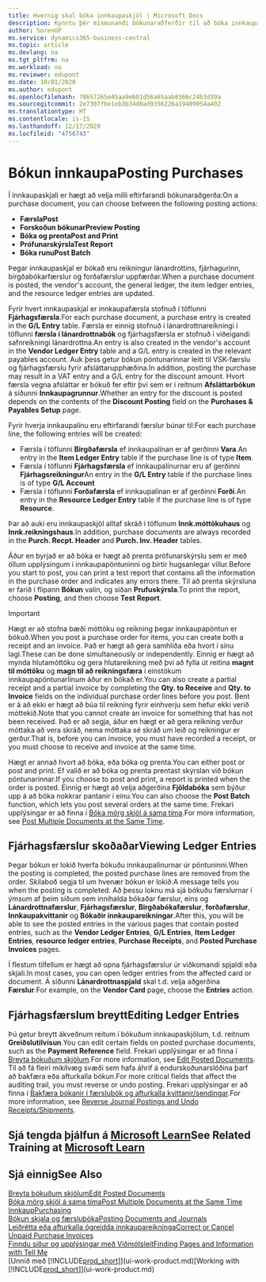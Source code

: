 ```yaml
---
title: Hvernig skal bóka innkaupaskjöl | Microsoft Docs
description: Kynntu þér mismunandi bókunaraðferðir til að bóka innkaupaskjöl og hvernig hægt er að uppfæra bókuð skjöl.
author: SorenGP
ms.service: dynamics365-business-central
ms.topic: article
ms.devlang: na
ms.tgt_pltfrm: na
ms.workload: na
ms.reviewer: edupont
ms.date: 10/01/2020
ms.author: edupont
ms.openlocfilehash: 78657265e45aa9eb01d56a65aab8366c24b3d39a
ms.sourcegitcommit: 2e7307fbe1eb3b34d0ad9356226a19409054a402
ms.translationtype: HT
ms.contentlocale: is-IS
ms.lasthandoff: 12/17/2020
ms.locfileid: "4756743"
---
```

# <a name="posting-purchases"></a><span data-ttu-id="7350d-103">Bókun innkaupa</span><span class="sxs-lookup"><span data-stu-id="7350d-103">Posting Purchases</span></span>
<span data-ttu-id="7350d-104">Í innkaupaskjali er hægt að velja milli eftirfarandi bókunaraðgerða:</span><span class="sxs-lookup"><span data-stu-id="7350d-104">On a purchase document, you can choose between the following posting actions:</span></span>

* <span data-ttu-id="7350d-105">**Færsla**</span><span class="sxs-lookup"><span data-stu-id="7350d-105">**Post**</span></span>
* <span data-ttu-id="7350d-106">**Forskoðun bókunar**</span><span class="sxs-lookup"><span data-stu-id="7350d-106">**Preview Posting**</span></span>
* <span data-ttu-id="7350d-107">**Bóka og prenta**</span><span class="sxs-lookup"><span data-stu-id="7350d-107">**Post and Print**</span></span>
* <span data-ttu-id="7350d-108">**Prófunarskýrsla**</span><span class="sxs-lookup"><span data-stu-id="7350d-108">**Test Report**</span></span>
* <span data-ttu-id="7350d-109">**Bóka runu**</span><span class="sxs-lookup"><span data-stu-id="7350d-109">**Post Batch**</span></span>

<span data-ttu-id="7350d-110">Þegar innkaupaskjal er bókað eru reikningur lánardrottins, fjárhagurinn, birgðabókarfærslur og forðafærslur uppfærðar.</span><span class="sxs-lookup"><span data-stu-id="7350d-110">When a purchase document is posted, the vendor's account, the general ledger, the item ledger entries, and the resource ledger entries  are updated.</span></span>

<span data-ttu-id="7350d-111">Fyrir hvert innkaupaskjal er innkaupafærsla stofnuð í töflunni **Fjárhagsfærsla**.</span><span class="sxs-lookup"><span data-stu-id="7350d-111">For each purchase document, a purchase entry is created in the **G/L Entry** table.</span></span> <span data-ttu-id="7350d-112">Færsla er einnig stofnuð í lánardrottnareikningi í töflunni **færsla í lánardrottnabók** og fjárhagsfærsla er stofnuð í viðeigandi safnreikningi lánardrottna.</span><span class="sxs-lookup"><span data-stu-id="7350d-112">An entry is also created in the vendor's account in the **Vendor Ledger Entry** table and a G/L entry is created in the relevant payables account.</span></span> <span data-ttu-id="7350d-113">Auk þess getur bókun pöntunarinnar leitt til VSK-færslu og fjárhagsfærslu fyrir afsláttarupphæðina.</span><span class="sxs-lookup"><span data-stu-id="7350d-113">In addition, posting the purchase may result in a VAT entry and a G/L entry for the discount amount.</span></span> <span data-ttu-id="7350d-114">Hvort færsla vegna afsláttar er bókuð fer eftir því sem er í reitnum **Afsláttarbókun** á síðunni **Innkaupagrunnur**.</span><span class="sxs-lookup"><span data-stu-id="7350d-114">Whether an entry for the discount is posted depends on the contents of the **Discount Posting** field on the **Purchases & Payables Setup** page.</span></span>

<span data-ttu-id="7350d-115">Fyrir hverja innkaupalínu eru eftirfarandi færslur búnar til:</span><span class="sxs-lookup"><span data-stu-id="7350d-115">For each purchase line, the following entries will be created:</span></span>
- <span data-ttu-id="7350d-116">Færsla í töflunni **Birgðafærsla** ef innkaupalínan er af gerðinni **Vara**.</span><span class="sxs-lookup"><span data-stu-id="7350d-116">An entry in the **Item Ledger Entry** table if the purchase line is of type **Item**.</span></span>
- <span data-ttu-id="7350d-117">Færsla í töflunni **Fjárhagsfærsla** ef innkaupalínurnar eru af gerðinni **Fjárhagsreikningur**</span><span class="sxs-lookup"><span data-stu-id="7350d-117">An entry in the **G/L Entry** table if the purchase lines is of type **G/L Account**</span></span>
- <span data-ttu-id="7350d-118">Færsla í töflunni **Forðafærsla** ef innkaupalínan er af gerðinni **Forði**.</span><span class="sxs-lookup"><span data-stu-id="7350d-118">An entry in the **Resource Ledger Entry** table if the purchase line is of type **Resource**.</span></span>

<span data-ttu-id="7350d-119">Þar að auki eru innkaupaskjöl alltaf skráð í töflunum **Innk.móttökuhaus** og **Innk.reikningshaus**.</span><span class="sxs-lookup"><span data-stu-id="7350d-119">In addition, purchase documents are always recorded in the **Purch. Recpt. Header** and **Purch. Inv. Header** tables.</span></span>

<span data-ttu-id="7350d-120">Áður en byrjað er að bóka er hægt að prenta prófunarskýrslu sem er með öllum upplýsingum í innkaupapöntuninni og birtir hugsanlegar villur.</span><span class="sxs-lookup"><span data-stu-id="7350d-120">Before you start to post, you can print a test report that contains all the information in the purchase order and indicates any errors there.</span></span> <span data-ttu-id="7350d-121">Til að prenta skýrsluna er farið í flipann **Bókun** valin, og síðan **Prufuskýrsla**.</span><span class="sxs-lookup"><span data-stu-id="7350d-121">To print the report, choose **Posting**, and then choose **Test Report**.</span></span>

> [!IMPORTANT]  
>   <span data-ttu-id="7350d-122">Hægt er að stofna bæði móttöku og reikning þegar innkaupapöntun er bókuð.</span><span class="sxs-lookup"><span data-stu-id="7350d-122">When you post a purchase order for items, you can create both a receipt and an invoice.</span></span> <span data-ttu-id="7350d-123">Það er hægt að gera samhliða eða hvort í sínu lagi.</span><span class="sxs-lookup"><span data-stu-id="7350d-123">These can be done simultaneously or independently.</span></span> <span data-ttu-id="7350d-124">Einnig er hægt að mynda hlutamóttöku og gera hlutareikning með því að fylla út reitina **magnt til móttöku** og **magn til að reikningsfæra** í einstökum innkaupapöntunarlínum áður en bókað er.</span><span class="sxs-lookup"><span data-stu-id="7350d-124">You can also create a partial receipt and a partial invoice by completing the **Qty. to Receive** and **Qty. to Invoice** fields on the individual purchase order lines before you post.</span></span> <span data-ttu-id="7350d-125">Bent er á að ekki er hægt að búa til reikning fyrir einhverju sem hefur ekki verið móttekið.</span><span class="sxs-lookup"><span data-stu-id="7350d-125">Note that you cannot create an invoice for something that has not been received.</span></span> <span data-ttu-id="7350d-126">Það er að segja, áður en hægt er að gera reikning verður móttaka að vera skráð, nema móttaka sé skráð um leið og reikningur er gerður.</span><span class="sxs-lookup"><span data-stu-id="7350d-126">That is, before you can invoice, you must have recorded a receipt, or you must choose to receive and invoice at the same time.</span></span>

<span data-ttu-id="7350d-127">Hægt er annað hvort að bóka, eða bóka og prenta.</span><span class="sxs-lookup"><span data-stu-id="7350d-127">You can either post or post and print.</span></span> <span data-ttu-id="7350d-128">Ef valið er að bóka og prenta prentast skýrslan við bókun pöntunarinnar.</span><span class="sxs-lookup"><span data-stu-id="7350d-128">If you choose to post and print, a report is printed when the order is posted.</span></span> <span data-ttu-id="7350d-129">Einnig er hægt að velja aðgerðina **Fjöldabóka** sem býður upp á að bóka nokkrar pantanir í einu.</span><span class="sxs-lookup"><span data-stu-id="7350d-129">You can also choose the **Post Batch** function, which lets you post several orders at the same time.</span></span> <span data-ttu-id="7350d-130">Frekari upplýsingar er að finna í [Bóka mörg skjöl á sama tíma](ui-batch-posting.md).</span><span class="sxs-lookup"><span data-stu-id="7350d-130">For more information, see [Post Multiple Documents at the Same Time](ui-batch-posting.md).</span></span>

## <a name="viewing-ledger-entries"></a><span data-ttu-id="7350d-131">Fjárhagsfærslur skoðaðar</span><span class="sxs-lookup"><span data-stu-id="7350d-131">Viewing Ledger Entries</span></span>
<span data-ttu-id="7350d-132">Þegar bókun er lokið hverfa bókuðu innkaupalínurnar úr pöntuninni.</span><span class="sxs-lookup"><span data-stu-id="7350d-132">When the posting is completed, the posted purchase lines are removed from the order.</span></span> <span data-ttu-id="7350d-133">Skilaboð segja til um hvenær bókun er lokið.</span><span class="sxs-lookup"><span data-stu-id="7350d-133">A message tells you when the posting is completed.</span></span> <span data-ttu-id="7350d-134">Að þessu loknu má sjá bókuðu færslurnar í ýmsum af þeim síðum sem innihalda bókaðar færslur, eins og **Lánardrottnafærslur**, **Fjárhagsfærslur**, **Birgðabókafærslur**, **forðafærslur**, **Innkaupakvittanir** og **Bókaðir innkaupareikningar**.</span><span class="sxs-lookup"><span data-stu-id="7350d-134">After this, you will be able to see the posted entries in the various pages that contain posted entries, such as the **Vendor Ledger Entries**, **G/L Entries**, **Item Ledger Entries**, **resource ledger entries**, **Purchase Receipts**, and **Posted Purchase Invoices** pages.</span></span>

<span data-ttu-id="7350d-135">Í flestum tilfellum er hægt að opna fjárhagsfærslur úr viðkomandi spjaldi eða skjali.</span><span class="sxs-lookup"><span data-stu-id="7350d-135">In most cases, you can open ledger entries from the affected card or document.</span></span> <span data-ttu-id="7350d-136">Á síðunni **Lánardrottnaspjald** skal t.d. velja aðgerðina **Færslur**.</span><span class="sxs-lookup"><span data-stu-id="7350d-136">For example, on the **Vendor Card** page, choose the **Entries** action.</span></span>

## <a name="editing-ledger-entries"></a><span data-ttu-id="7350d-137">Fjárhagsfærslum breytt</span><span class="sxs-lookup"><span data-stu-id="7350d-137">Editing Ledger Entries</span></span>
<span data-ttu-id="7350d-138">Þú getur breytt ákveðnum reitum í bókuðum innkaupaskjölum, t.d. reitnum **Greiðslutilvísun**.</span><span class="sxs-lookup"><span data-stu-id="7350d-138">You can edit certain fields on posted purchase documents, such as the **Payment Reference** field.</span></span> <span data-ttu-id="7350d-139">Frekari upplýsingar er að finna í [Breyta bókuðum skjölum](across-edit-posted-document.md).</span><span class="sxs-lookup"><span data-stu-id="7350d-139">For more information, see [Edit Posted Documents](across-edit-posted-document.md).</span></span> <span data-ttu-id="7350d-140">Til að fá fleiri mikilvæg svæði sem hafa áhrif á endurskoðunarslóðina þarf að bakfæra eða afturkalla bókun.</span><span class="sxs-lookup"><span data-stu-id="7350d-140">For more critical fields that affect the auditing trail, you must reverse or undo posting.</span></span> <span data-ttu-id="7350d-141">Frekari upplýsingar er að finna í [Bakfæra bókanir í færslubók og afturkalla kvittanir/sendingar](finance-how-reverse-journal-posting.md).</span><span class="sxs-lookup"><span data-stu-id="7350d-141">For more information, see [Reverse Journal Postings and Undo Receipts/Shipments](finance-how-reverse-journal-posting.md).</span></span>

## <a name="see-related-training-at-microsoft-learn"></a><span data-ttu-id="7350d-142">Sjá tengda þjálfun á [Microsoft Learn](/learn/modules/receive-invoice-dynamics-d365-business-central/index)</span><span class="sxs-lookup"><span data-stu-id="7350d-142">See Related Training at [Microsoft Learn](/learn/modules/receive-invoice-dynamics-d365-business-central/index)</span></span>

## <a name="see-also"></a><span data-ttu-id="7350d-143">Sjá einnig</span><span class="sxs-lookup"><span data-stu-id="7350d-143">See Also</span></span>
[<span data-ttu-id="7350d-144">Breyta bókuðum skjölum</span><span class="sxs-lookup"><span data-stu-id="7350d-144">Edit Posted Documents</span></span>](across-edit-posted-document.md)  
[<span data-ttu-id="7350d-145">Bóka mörg skjöl á sama tíma</span><span class="sxs-lookup"><span data-stu-id="7350d-145">Post Multiple Documents at the Same Time</span></span>](ui-batch-posting.md)  
[<span data-ttu-id="7350d-146">Innkaup</span><span class="sxs-lookup"><span data-stu-id="7350d-146">Purchasing</span></span>](purchasing-manage-purchasing.md)  
[<span data-ttu-id="7350d-147">Bókun skjala og færslubóka</span><span class="sxs-lookup"><span data-stu-id="7350d-147">Posting Documents and Journals</span></span>](ui-post-documents-journals.md)  
[<span data-ttu-id="7350d-148">Leiðrétta eða afturkalla ógreidda innkaupareikninga</span><span class="sxs-lookup"><span data-stu-id="7350d-148">Correct or Cancel Unpaid Purchase Invoices</span></span>](purchasing-how-correct-cancel-unpaid-purchase-invoices.md)  
[<span data-ttu-id="7350d-149">Finndu síður og upplýsingar með Viðmótsleit</span><span class="sxs-lookup"><span data-stu-id="7350d-149">Finding Pages and Information with Tell Me</span></span>](ui-search.md)  
<span data-ttu-id="7350d-150">[Unnið með [!INCLUDE[prod_short](includes/prod_short.md)]](ui-work-product.md)</span><span class="sxs-lookup"><span data-stu-id="7350d-150">[Working with [!INCLUDE[prod_short](includes/prod_short.md)]](ui-work-product.md)</span></span>

